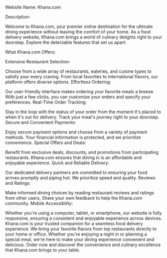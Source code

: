 Website Name: Khana.com

Description:

Welcome to Khana.com, your premier online destination for the ultimate dining experience without leaving the comfort of your home. As a food delivery website, Khana.com brings a world of culinary delights right to your doorstep. Explore the delectable features that set us apart:

What Khana.com Offers:

Extensive Restaurant Selection:

Choose from a wide array of restaurants, eateries, and cuisine types to satisfy your every craving. From local favorites to international flavors, our platform offers diverse options.
Effortless Ordering:

Our user-friendly interface makes ordering your favorite meals a breeze. With just a few clicks, you can customize your orders and specify your preferences.
Real-Time Order Tracking:

Stay in the loop with the status of your order from the moment it's placed to when it's out for delivery. Track your meal's journey right to your doorstep.
Secure and Convenient Payments:

Enjoy secure payment options and choose from a variety of payment methods. Your financial information is protected, and we prioritize convenience.
Special Offers and Deals:

Benefit from exclusive deals, discounts, and promotions from participating restaurants. Khana.com ensures that dining in is an affordable and enjoyable experience.
Quick and Reliable Delivery:

Our dedicated delivery partners are committed to ensuring your food arrives promptly and piping hot. We prioritize speed and quality.
Reviews and Ratings:

Make informed dining choices by reading restaurant reviews and ratings from other users. Share your own feedback to help the Khana.com community.
Mobile Accessibility:

Whether you're using a computer, tablet, or smartphone, our website is fully responsive, ensuring a consistent and enjoyable experience across devices.
Khana.com is your trusted companion for a seamless food delivery experience. We bring your favorite flavors from top restaurants directly to your home or office. Whether you're enjoying a night in or planning a special meal, we're here to make your dining experience convenient and delicious. Order now and discover the convenience and culinary excellence that Khana.com brings to your table.




